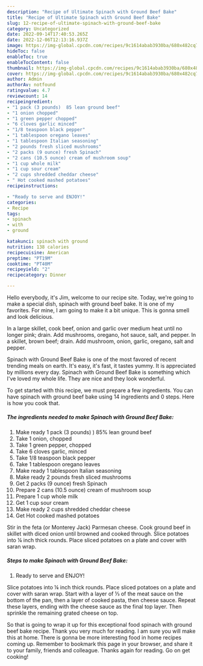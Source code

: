 ```yaml
---
description: "Recipe of Ultimate Spinach with Ground Beef Bake"
title: "Recipe of Ultimate Spinach with Ground Beef Bake"
slug: 12-recipe-of-ultimate-spinach-with-ground-beef-bake
category: Uncategorized
date: 2022-09-14T17:40:53.265Z
date: 2022-12-06T12:13:16.937Z
image: https://img-global.cpcdn.com/recipes/9c1614abab3930ba/680x482cq70/spinach-with-ground-beef-bake-recipe-main-photo.jpg
hideToc: false
enableToc: true
enableTocContent: false
thumbnail: https://img-global.cpcdn.com/recipes/9c1614abab3930ba/680x482cq70/spinach-with-ground-beef-bake-recipe-main-photo.jpg
cover: https://img-global.cpcdn.com/recipes/9c1614abab3930ba/680x482cq70/spinach-with-ground-beef-bake-recipe-main-photo.jpg
author: Admin
authorAv: notfound
ratingvalue: 4.7
reviewcount: 14
recipeingredient:
- "1 pack (3 pounds)  85 lean ground beef"
- "1 onion chopped"
- "1 green pepper chopped"
- "6 cloves garlic minced"
- "1/8 teaspoon black pepper"
- "1 tablespoon oregano leaves"
- "1 tablespoon Italian seasoning"
- "2 pounds fresh sliced mushrooms"
- "2 packs (9 ounce) fresh Spinach"
- "2 cans (10.5 ounce) cream of mushroom soup"
- "1 cup whole milk"
- "1 cup sour cream"
- "2 cups shredded cheddar cheese"
- " Hot cooked mashed potatoes"
recipeinstructions:

- "Ready to serve and ENJOY!"
categories:
- Recipe
tags:
- spinach
- with
- ground

katakunci: spinach with ground 
nutrition: 138 calories
recipecuisine: American
preptime: "PT19M"
cooktime: "PT40M"
recipeyield: "2"
recipecategory: Dinner

---
```



Hello everybody, it's Jim, welcome to our recipe site. Today, we're going to make a special dish, spinach with ground beef bake. It is one of my favorites. For mine, I am going to make it a bit unique. This is gonna smell and look delicious.

In a large skillet, cook beef, onion and garlic over medium heat until no longer pink; drain. Add mushrooms, oregano, hot sauce, salt, and pepper. In a skillet, brown beef; drain. Add mushroom, onion, garlic, oregano, salt and pepper.

Spinach with Ground Beef Bake is one of the most favored of recent trending meals on earth. It's easy, it's fast, it tastes yummy. It is appreciated by millions every day. Spinach with Ground Beef Bake is something which I've loved my whole life. They are nice and they look wonderful.


To get started with this recipe, we must prepare a few ingredients. You can have spinach with ground beef bake using 14 ingredients and 0 steps. Here is how you cook that.

<!--inarticleads1-->

##### The ingredients needed to make Spinach with Ground Beef Bake:

1. Make ready 1 pack (3 pounds) ) 85% lean ground beef
1. Take 1 onion, chopped
1. Take 1 green pepper, chopped
1. Take 6 cloves garlic, minced
1. Take 1/8 teaspoon black pepper
1. Take 1 tablespoon oregano leaves
1. Make ready 1 tablespoon Italian seasoning
1. Make ready 2 pounds fresh sliced mushrooms
1. Get 2 packs (9 ounce) fresh Spinach
1. Prepare 2 cans (10.5 ounce) cream of mushroom soup
1. Prepare 1 cup whole milk
1. Get 1 cup sour cream
1. Make ready 2 cups shredded cheddar cheese
1. Get  Hot cooked mashed potatoes


Stir in the feta (or Monterey Jack) Parmesan cheese. Cook ground beef in skillet with diced onion until browned and cooked through. Slice potatoes into ¼ inch thick rounds. Place sliced potatoes on a plate and cover with saran wrap. 

<!--inarticleads2-->

##### Steps to make Spinach with Ground Beef Bake:


1. Ready to serve and ENJOY!

Slice potatoes into ¼ inch thick rounds. Place sliced potatoes on a plate and cover with saran wrap. Start with a layer of ⅓ of the meat sauce on the bottom of the pan, then a layer of cooked pasta, then cheese sauce. Repeat these layers, ending with the cheese sauce as the final top layer. Then sprinkle the remaining grated cheese on top. 

So that is going to wrap it up for this exceptional food spinach with ground beef bake recipe. Thank you very much for reading. I am sure you will make this at home. There is gonna be more interesting food in home recipes coming up. Remember to bookmark this page in your browser, and share it to your family, friends and colleague. Thanks again for reading. Go on get cooking!
